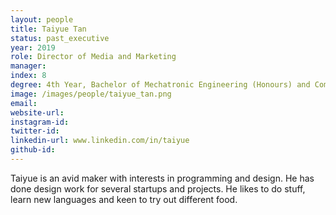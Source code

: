 ```yaml
---
layout: people
title: Taiyue Tan
status: past_executive
year: 2019
role: Director of Media and Marketing
manager: 
index: 8
degree: 4th Year, Bachelor of Mechatronic Engineering (Honours) and Computer Science
image: /images/people/taiyue_tan.png
email:
website-url: 
instagram-id: 
twitter-id: 
linkedin-url: www.linkedin.com/in/taiyue 
github-id: 
---
```

Taiyue is an avid maker with interests in programming and design. He has done design work for several startups and projects. He likes to do stuff, learn new languages and keen to try out different food.
